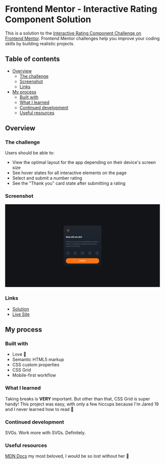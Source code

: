# Frontend Mentor - Interactive Rating Component Solution

This is a solution to the [Interactive Rating Component Challenge on Frontend Mentor](https://www.frontendmentor.io/challenges/interactive-rating-component-koxpeBUmI). Frontend Mentor challenges help you improve your coding skills by building realistic projects. 

## Table of contents

- [Overview](#overview)
  - [The challenge](#the-challenge)
  - [Screenshot](#screenshot)
  - [Links](#links)
- [My process](#my-process)
  - [Built with](#built-with)
  - [What I learned](#what-i-learned)
  - [Continued development](#continued-development)
  - [Useful resources](#useful-resources)

## Overview

### The challenge

Users should be able to:

- View the optimal layout for the app depending on their device's screen size
- See hover states for all interactive elements on the page
- Select and submit a number rating
- See the "Thank you" card state after submitting a rating

### Screenshot

![Interactive Rating Component Screenshot](./screenshots/screenshot.png)

### Links

- [Solution](https://github.com/VasJM/interactive-rating-component)
- [Live Site](https://your-live-site-url.com)

## My process

### Built with

- Love 💖
- Semantic HTML5 markup
- CSS custom properties
- CSS Grid
- Mobile-first workflow

### What I learned

Taking breaks is **VERY** important. But other than that, CSS Grid is super handy! This project was easy, with only a few hiccups because I'm Jared 19 and I never learned how to read 🤙

### Continued development

SVGs. Work more with SVGs. Definitely.

### Useful resources

[MDN Docs](https://developer.mozilla.org/en-US/) my most beloved, I would be so lost without her 💖